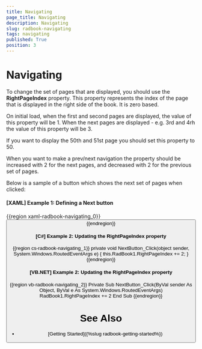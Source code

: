 ```yaml
---
title: Navigating
page_title: Navigating
description: Navigating
slug: radbook-navigating
tags: navigating
published: True
position: 3
---
```


# Navigating

To change the set of pages that are displayed, you should use the __RightPageIndex__ property. This property represents the index of the page that is displayed in the right side of the book. It is zero based. 

On initial load, when the first and second pages are displayed, the value of this property will be 1. When the next pages are displayed - e.g. 3rd and 4rh the value of this property will be 3.

If you want to display the 50th and 51st page you should set this property to 50.

When you want to make a prev/next navigation the property should be increased with 2 for the next pages, and decreased with 2 for the previous set of pages.

Below is a sample of a button which shows the next set of pages when clicked:

#### __[XAML] Example 1: Defining a Next button__  
{{region xaml-radbook-navigating_0}}
	<Button Content="Next >>" Click="NextButton_Click"/>
{{endregion}}

#### __[C#] Example 2: Updating the RightPageIndex property__  
{{region cs-radbook-navigating_1}}
	private void NextButton_Click(object sender, System.Windows.RoutedEventArgs e)
	{
		this.RadBook1.RightPageIndex += 2;
	}
{{endregion}}

#### __[VB.NET] Example 2: Updating the RightPageIndex property__  
{{region vb-radbook-navigating_2}}
	Private Sub NextButton_Click(ByVal sender As Object, ByVal e As System.Windows.RoutedEventArgs)
		RadBook1.RightPageIndex += 2
	End Sub
{{endregion}}

# See Also
 * [Getting Started]({%slug radbook-getting-started%})